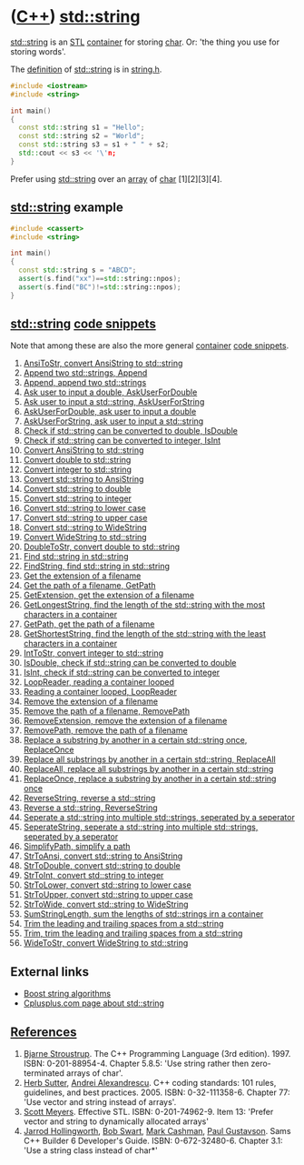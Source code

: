 # ([C++](Cpp.md)) [std::string](CppStdString.md)

[std::string](CppStdString.md) is an [STL](CppStl.md)
[container](CppContainer.md) for storing [char](CppChar.md). Or: 'the
thing you use for storing words'.

The [definition](CppDefinition.md) of [std::string](CppStdString.md) is
in [string.h](CppStringH.md).

```c++
#include <iostream>
#include <string>

int main()
{
  const std::string s1 = "Hello";
  const std::string s2 = "World";
  const std::string s3 = s1 + " " + s2;
  std::cout << s3 << '\'n;
}
```

Prefer using [std::string](CppStdString.md) over an [array](CppArray.md)
of [char](CppChar.md) \[1\]\[2\]\[3\]\[4\].

## [std::string](CppStdString.md) example

```c++
#include <cassert>
#include <string>

int main()
{
  const std::string s = "ABCD";
  assert(s.find("xx")==std::string::npos);
  assert(s.find("BC")!=std::string::npos);
}
```

## [std::string](CppStdString.md) [code snippets](CppCodeSnippets.md)

Note that among these are also the more general
[container](CppContainer.md) [code snippets](CppCodeSnippets.md).

1.  [AnsiToStr, convert AnsiString to std::string](CppAnsiToStr.md)
2.  [Append two std::strings, Append](CppAppend.md)
3.  [Append, append two std::strings](CppAppend.md)
4.  [Ask user to input a double, AskUserForDouble](CppAskUserForDouble.md)
5.  [Ask user to input a std::string, AskUserForString](CppAskUserForString.md)
6.  [AskUserForDouble, ask user to input a double](CppAskUserForDouble.md)
7.  [AskUserForString, ask user to input a std::string](CppAskUserForString.md)
8.  [Check if std::string can be converted to double, IsDouble](CppIsDouble.md)
9.  [Check if std::string can be converted to integer, IsInt](CppIsInt.md)
10. [Convert AnsiString to std::string](CppAnsiToStr.md)
11. [Convert double to std::string](CppDoubleToStr.md)
12. [Convert integer to std::string](CppIntToStr.md)
13. [Convert std::string to AnsiString](CppStrToAnsi.md)
14. [Convert std::string to double](CppStrToDouble.md)
15. [Convert std::string to integer](CppStrToInt.md)
16. [Convert std::string to lower case](CppStrToLower.md)
17. [Convert std::string to upper case](CppStrToUpper.md)
18. [Convert std::string to WideString](CppStrToWide.md)
19. [Convert WideString to std::string](CppWideToStr.md)
20. [DoubleToStr, convert double to std::string](CppDoubleToStr.md)
21. [Find std::string in std::string](CppFindString.md)
22. [FindString, find std::string in std::string](CppFindString.md)
23. [Get the extension of a filename](CppGetExtension.md)
24. [Get the path of a filename, GetPath](CppGetPath.md)
25. [GetExtension, get the extension of a filename](CppGetExtension.md)
26. [GetLongestString, find the length of the std::string with the most characters in a container](CppGetLongestStringLength.md)
27. [GetPath, get the path of a filename](CppGetPath.md)
28. [GetShortestString, find the length of the std::string with the least characters in a container](CppGetShortestStringLength.md)
29. [IntToStr, convert integer to std::string](CppIntToStr.md)
30. [IsDouble, check if std::string can be converted to double](CppIsDouble.md)
31. [IsInt, check if std::string can be converted to integer](CppIsInt.md)
32. [LoopReader, reading a container looped](CppLoopReader.md)
33. [Reading a container looped, LoopReader](CppLoopReader.md)
34. [Remove the extension of a filename](CppRemoveExtension.md)
35. [Remove the path of a filename, RemovePath](CppRemovePath.md)
36. [RemoveExtension, remove the extension of a filename](CppRemoveExtension.md)
37. [RemovePath, remove the path of a filename](CppRemovePath.md)
38. [Replace a substring by another in a certain std::string once, ReplaceOnce](CppReplaceOnce.md)
39. [Replace all substrings by another in a certain std::string, ReplaceAll](CppReplaceAll.md)
40. [ReplaceAll, replace all substrings by another in a certain std::string](CppReplaceAll.md)
41. [ReplaceOnce, replace a substring by another in a certain std::string once](CppReplaceOnce.md)
42. [ReverseString, reverse a std::string](CppStdReverseString.md)
43. [Reverse a std::string, ReverseString](CppStdReverseString.md)
44. [Seperate a std::string into multiple std::strings, seperated by a seperator](CppSeperateString.md)
45. [SeperateString, seperate a std::string into multiple std::strings, seperated by a seperator](CppSeperateString.md)
46. [SimplifyPath, simplify a path](CppSimplifyPath.md)
47. [StrToAnsi, convert std::string to AnsiString](CppStrToAnsi.md)
48. [StrToDouble, convert std::string to double](CppStrToDouble.md)
49. [StrToInt, convert std::string to integer](CppStrToInt.md)
50. [StrToLower, convert std::string to lower case](CppStrToLower.md)
51. [StrToUpper, convert std::string to upper case](CppStrToUpper.md)
52. [StrToWide, convert std::string to WideString](CppStrToWide.md)
53. [SumStringLength, sum the lengths of std::strings irn a container](CppSumStringLength.md)
54. [Trim the leading and trailing spaces from a std::string](CppTrim.md)
55. [Trim, trim the leading and trailing spaces from a std::string](CppTrim.md)
56. [WideToStr, convert WideString to std::string](CppWideToStr.md)

## External links

 * [Boost string algorithms](http://www.boost.org/doc/libs/1_38_0/doc/html/string_algo.html)
 * [Cplusplus.com page about std::string](http://www.cplusplus.com/reference/string/string)

## [References](CppReferences.md)

1.  [Bjarne Stroustrup](CppBjarneStroustrup.md). The C++ Programming Language (3rd edition). 1997. ISBN: 0-201-88954-4. Chapter 5.8.5: 'Use string rather then zero-terminated arrays of char'.
2.  [Herb Sutter](CppHerbSutter.md), [Andrei Alexandrescu](CppAndreiAlexandrescu.md). C++ coding standards: 101 rules, guidelines, and best practices. 2005. ISBN: 0-32-111358-6. Chapter 77: 'Use vector and string instead of arrays'.
3.  [Scott Meyers](CppScottMeyers.md). Effective STL. ISBN: 0-201-74962-9. Item 13: 'Prefer vector and string to dynamically allocated arrays'
4.  [Jarrod Hollingworth](CppJarrodHollingworth.md), [Bob Swart](CppBobSwart.md), [Mark Cashman](CppMarkCashman.md), [Paul Gustavson](CppPaulGustavson.md). Sams C++ Builder 6 Developer's Guide. ISBN: 0-672-32480-6. Chapter 3.1: 'Use a string class instead of char\*'
